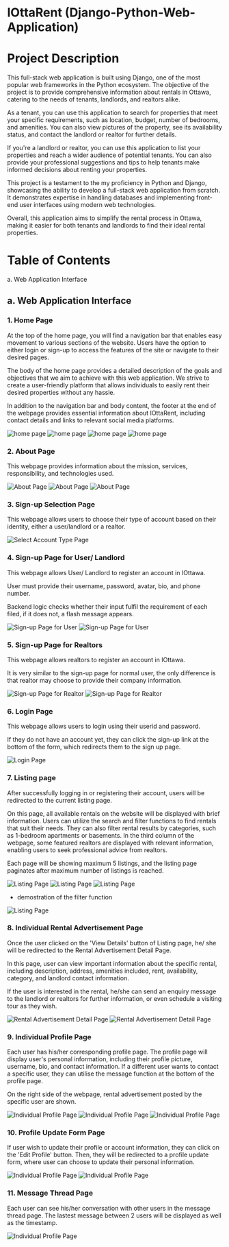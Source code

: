 # IOttaRent (Django-Python-Web-Application)

# Project Description
This full-stack web application is built using Django, one of the most popular web frameworks in the Python ecosystem. 
The objective of the project is to provide comprehensive information about rentals in Ottawa, catering to the needs of tenants, landlords, and realtors alike.

As a tenant, you can use this application to search for properties that meet your specific requirements, 
such as location, budget, number of bedrooms, and amenities. You can also view pictures of the property, 
see its availability status, and contact the landlord or realtor for further details.

If you're a landlord or realtor, you can use this application to list your properties and reach a wider audience of potential tenants.
You can also provide your professional suggestions and tips to help tenants make informed decisions about renting your properties.

This project is a testament to the my proficiency in Python and Django, showcasing the ability to develop a full-stack web application from scratch. 
It demonstrates expertise in handling databases and implementing front-end user interfaces using modern web technologies.

Overall, this application aims to simplify the rental process in Ottawa, making it easier for both tenants and landlords to find their ideal rental properties.

# Table of Contents
a. Web Application Interface


## a. Web Application Interface

### 1. Home Page

At the top of the home page, you will find a navigation bar that enables easy movement to various sections of the website. Users have the option to either login or sign-up to access the features of the site or navigate to their desired pages.

The body of the home page provides a detailed description of the goals and objectives that we aim to achieve with this web application. We strive to create a user-friendly platform that allows individuals to easily rent their desired properties without any hassle.

In addition to the navigation bar and body content, the footer at the end of the webpage provides essential information about IOttaRent, including contact details and links to relevant social media platforms.

![home page](/project_demo_image/home_page_1.png)
![home page](/project_demo_image/home_page_2.png)
![home page](/project_demo_image/home_page_3.png)
![home page](/project_demo_image/home_page_4.png)

### 2. About Page

This webpage provides information about the mission, services, responsibility, and technologies used. 

![About Page](/project_demo_image/about1.png)
![About Page](/project_demo_image/about2.png)
![About Page](/project_demo_image/about3.png)

### 3. Sign-up Selection Page

This webpage allows users to choose their type of account based on their identity, either a user/landlord or a realtor. 

![Select Account Type Page](/project_demo_image/select.png)

### 4. Sign-up Page for User/ Landlord

This webpage allows User/ Landlord to register an account in IOttawa. 

User must provide their username, password, avatar, bio, and phone number.

Backend logic checks whether their input fulfil the requirement of each filed, if it does not, a flash message appears.

![Sign-up Page for User](/project_demo_image/user1.png)
![Sign-up Page for User](/project_demo_image/user2.png)


### 5. Sign-up Page for Realtors

This webpage allows realtors to register an account in IOttawa. 

It is very similar to the sign-up page for normal user, the only difference is that realtor may choose to provide their company information.

![Sign-up Page for Realtor](/project_demo_image/realtor1.png)
![Sign-up Page for Realtor](/project_demo_image/realtor2.png)


### 6. Login Page

This webpage allows users to login using their userid and password.

If they do not have an account yet, they can click the sign-up link at the bottom of the form, which redirects them to the sign up page.

![Login Page](/project_demo_image/login_form.png)

### 7. Listing page

After successfully logging in or registering their account, users will be redirected to the current listing page.

On this page, all available rentals on the website will be displayed with brief information. Users can utilize the search and filter functions to find rentals that suit their needs. They can also filter rental results by categories, such as 1-bedroom apartments or basements. In the third column of the webpage, some featured realtors are displayed with relevant information, enabling users to seek professional advice from realtors.

Each page will be showing maximum 5 listings, and the listing page paginates after maximum number of listings is reached.

![Listing Page](/project_demo_image/listing1.png)
![Listing Page](/project_demo_image/listing2.png)
![Listing Page](/project_demo_image/listing3.png)


- demostration of the filter function

![Listing Page](/project_demo_image/demo_filter.png)


### 8. Individual Rental Advertisement Page

Once the user clicked on the 'View Details' button of Listing page, he/ she will be redirected to the Rental Advertisement Detail Page.

In this page, user can view important information about the specific rental, including description, address, amenities included, rent, availability, category, and landlord contact information.

If the user is interested in the rental, he/she can send an enquiry message to the landlord or realtors for further information, or even schedule a visiting tour as they wish.

![Rental Advertisement Detail Page](/project_demo_image/unit1.png)
![Rental Advertisement Detail Page](/project_demo_image/unit2.png)


### 9. Individual Profile Page

Each user has his/her corresponding profile page. 
The profile page will display user's personal information, including their profile picture, username, bio, and contact information. 
If a different user wants to contact a specific user, they can utilise the message function at the bottom of the profile page.

On the right side of the webpage, rental advertisement posted by the specific user are shown.

![Individual Profile Page](/project_demo_image/profile1.png)
![Individual Profile Page](/project_demo_image/profile2.png)
![Individual Profile Page](/project_demo_image/profile3.png)

### 10. Profile Update Form Page

If user wish to update their profile or account information, they can click on the 'Edit Profile' button. Then, they will be redirected to a profile update form, 
where user can choose to update their personal information.

![Individual Profile Page](/project_demo_image/update_profile1.png)
![Individual Profile Page](/project_demo_image/update_profile2.png)


### 11. Message Thread Page

Each user can see his/her conversation with other users in the message thread page.
The lastest message between 2 users will be displayed as well as the timestamp.

![Individual Profile Page](/project_demo_image/thread.png)

























